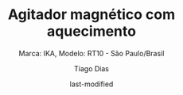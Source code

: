 ---
title: Agitador magnético com aquecimento
subtitle: "Marca: IKA, Modelo: RT10 - São Paulo/Brasil"
Status: "Ativo"
procedimento: PEQ-003
image: fotos/003.jpg
categories: 
    - Agitação
    - Aquecimento
author: Tiago Dias
date: last-modified
date-format: DD/MM/YYYY
lang: pt-br
---